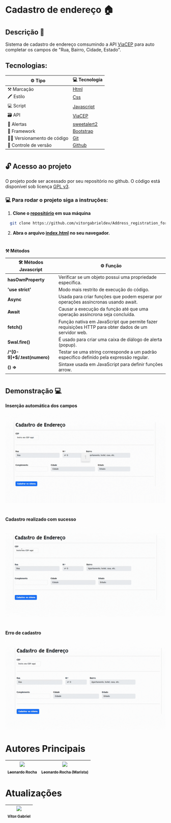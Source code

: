 #  Cadastro de endereço 🏠

## Descrição 📃

Sistema de cadastro de endereço comsumindo a API [ViaCEP](https://viacep.com.br/) para auto completar os campos de "Rua, Bairro, Cidade, Estado".

## **Tecnologias:**

| ⚙ Tipo | 💻 Tecnologia |
|--------|------|
| ⚒ Marcação | [Html](https://developer.mozilla.org/pt-BR/docs/Web/HTML) |
| 🖍 Estilo | [Css](https://developer.mozilla.org/pt-BR/docs/Web/CSS) |
| 💻 Script | [Javascript](https://developer.mozilla.org/pt-BR/docs/Web/JavaScript) |
| 🗃 API | [ViaCEP](https://viacep.com.br/) |
| 📲 Alertas | [sweetalert2](https://sweetalert2.github.io/) |
| 📝 Framework | [Bootstrap](https://getbootstrap.com/docs/5.3/getting-started/introduction/) |
| 👨‍💻 Versionamento de código | [Git](https://git-scm.com/docs) | 
| 🔂 Controle de versão | [Github](https://docs.github.com/pt) |

#

## 🔓 Acesso ao projeto

O projeto pode ser acessado por seu repositório no github. O código está disponível sob licença [GPL v3](https://github.com/leonardossrocha/projeto-CadEndereco/blob/master/LICENSE).

### 💻 Para rodar o projeto siga a instruções:

1. **Clone o [repositório](https://github.com/vitorgabrieldev/Address_registration_form) em sua máquina**
``` bash
  git clone https://github.com/vitorgabrieldev/Address_registration_form
```

2. **Abra o arquivo [index.html](https://pt.wikipedia.org/wiki/Index.html) no seu navegador.**

#

**⚒️ Métodos**

| 🛠️ Métodos Javascript | ⚙️ Função |
| -------- | ---------- |
| **hasOwnProperty** | Verificar se um objeto possui uma propriedade específica. |
| **'use strict'** | Modo mais restrito de execução do código. |
| **Async** | Usada para criar funções que podem esperar por operações assíncronas usando await. |
| **Await** | Causar a execução da função até que uma operação assíncrona seja concluída. |
| **fetch()** | Função nativa em JavaScript que permite fazer requisições HTTP para obter dados de um servidor web. |
| **Swal.fire()** | É usado para criar uma caixa de diálogo de alerta (popup). |
| **/^[0-9]+$/.test(numero)** | Testar se uma string corresponde a um padrão específico definido pela expressão regular. |
| **() =>** | Sintaxe usada em JavaScript para definir funções arrow. |

#

## **Demonstração 💻**

**Inserção automática dos campos**

![App Screenshot](https://raw.githubusercontent.com/vitorgabrieldev/imgs_readmes/main/autocomplete.gif)

#

**Cadastro realizado com sucesso**

![App Screenshot](https://raw.githubusercontent.com/vitorgabrieldev/imgs_readmes/main/sucesso.gif)

#

**Erro de cadastro**

![App Screenshot](https://raw.githubusercontent.com/vitorgabrieldev/imgs_readmes/main/erro.gif)


# Autores Principais

| [<img loading="lazy" src="https://user-images.githubusercontent.com/10586424/268408057-7757b6f6-de4f-42a2-a7fe-afe91656d23e.jpg" width=95><br><sub>Leonardo Rocha</sub>](https://github.com/leonardossrocha) |  [<img loading="lazy" src="https://user-images.githubusercontent.com/86802310/268408790-48baaee3-ce37-4ad6-9348-ecb738990343.png" width=95><br><sub>Leonardo Rocha (Marista)</sub>](https://github.com/leonardorochamarista)
| :---: | :---: |

# Atualizações


| [<img loading="lazy" src="https://avatars.githubusercontent.com/u/106203763?v=4" width=95><br><sub>Vitor Gabriel</sub>](https://github.com/vitorgabrieldev)
| :---: |
